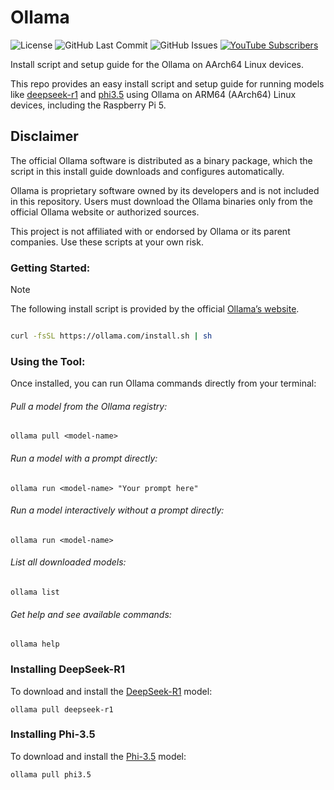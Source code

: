 # Ollama

![License](https://img.shields.io/github/license/ryderhutchings/ollama-arm64)
![GitHub Last Commit](https://img.shields.io/github/last-commit/ryderhutchings/ollama-arm64)
![GitHub Issues](https://img.shields.io/github/issues/ryderhutchings/ollama-arm64)
[![YouTube Subscribers](https://img.shields.io/youtube/channel/subscribers/UCfYoumlckdDcox4TtxZiKtA?label=YouTube&style=flat&color=red&logo=youtube)](https://www.youtube.com/@ryderhutchings)

Install script and setup guide for the Ollama on AArch64 Linux devices.

This repo provides an easy install script and setup guide for running models like [deepseek-r1](https://registry.ollama.com/library/deepseek-r1) and [phi3.5](https://registry.ollama.com/library/phi3.5) using Ollama on ARM64 (AArch64) Linux devices, including the Raspberry Pi 5.

## Disclaimer

The official Ollama software is distributed as a binary package, which the script in this install guide downloads and configures automatically.

Ollama is proprietary software owned by its developers and is not included in this repository.
Users must download the Ollama binaries only from the official Ollama website or authorized sources.

This project is not affiliated with or endorsed by Ollama or its parent companies.
Use these scripts at your own risk.

### Getting Started:
> [!NOTE]
> The following install script is provided by the official [Ollama’s website](https://ollama.com/download/linux).

```bash

curl -fsSL https://ollama.com/install.sh | sh

```

### Using the Tool:

Once installed, you can run Ollama commands directly from your terminal:

###### Pull a model from the Ollama registry:
`ollama pull <model-name>`

###### Run a model with a prompt directly:
`ollama run <model-name> "Your prompt here"`

###### Run a model interactively without a prompt directly:
`ollama run <model-name>`

###### List all downloaded models:
`ollama list`

###### Get help and see available commands:
`ollama help`

### Installing DeepSeek-R1
To download and install the [DeepSeek-R1](https://registry.ollama.com/library/deepseek-r1) model:

`ollama pull deepseek-r1`

### Installing Phi-3.5
To download and install the [Phi-3.5](https://registry.ollama.com/library/phi3.5) model:

`ollama pull phi3.5`

